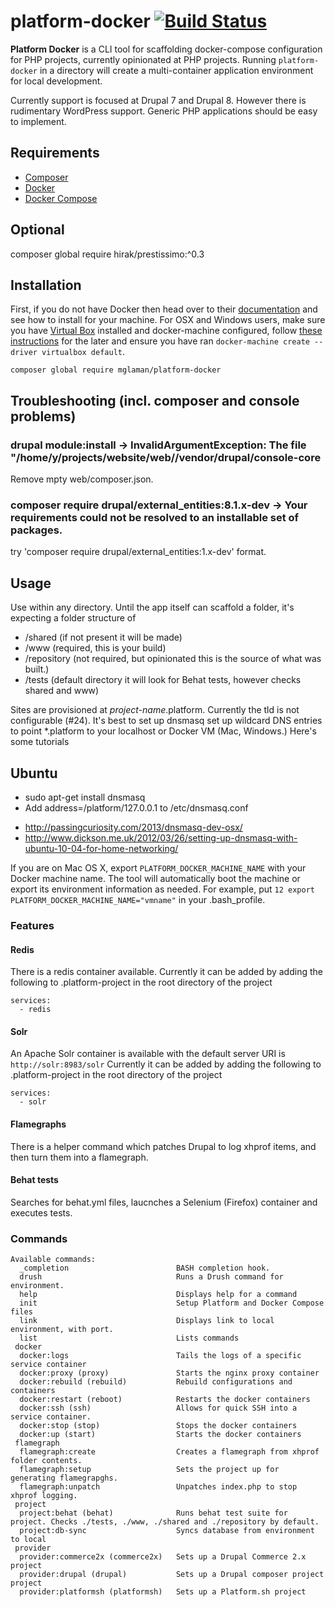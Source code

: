 # platform-docker [![Build Status](https://travis-ci.org/mglaman/platform-docker.svg?branch=master)](https://travis-ci.org/mglaman/platform-docker)

**Platform Docker** is a CLI tool for scaffolding docker-compose configuration for PHP projects, currently opinionated at PHP projects. Running ````platform-docker````
in a directory will create a multi-container application environment for local development.

Currently support is focused at Drupal 7 and Drupal 8. However there is rudimentary WordPress support. Generic PHP applications should be easy to implement.

## Requirements

* [Composer](https://getcomposer.org/)
* [Docker](https://www.docker.com/)
* [Docker Compose](https://docs.docker.com/compose/)

## Optional
composer global require hirak/prestissimo:^0.3

## Installation


First, if you do not have Docker then head over to their [documentation](https://docs.docker.com/) and see how to install for your machine.
For OSX and Windows users, make sure you have [Virtual Box](https://www.virtualbox.org/wiki/Downloads) installed and docker-machine configured, follow [these instructions](https://docs.docker.com/machine/get-started/#/create-a-machine) for the later and ensure you have
ran `docker-machine create --driver virtualbox default`.

````
composer global require mglaman/platform-docker
````
## Troubleshooting (incl. composer and console problems)
### drupal module:install -> InvalidArgumentException: The file "/home/y/projects/website/web//vendor/drupal/console-core
Remove mpty web/composer.json.
### composer require drupal/external_entities:8.1.x-dev -> Your requirements could not be resolved to an installable set of packages.
try 'composer require drupal/external_entities:1.x-dev' format.



## Usage

Use within any directory. Until the app itself can scaffold a folder, it's expecting a folder structure of

* /shared (if not present it will be made)
* /www (required, this is your build)
* /repository (not required, but opinionated this is the source of what was built.)
* /tests (default directory it will look for Behat tests, however checks shared and www)

Sites are provisioned at *project-name*.platform. Currently the tld is not configurable (#24). It's best to set up dnsmasq set up wildcard DNS entries to point \*.platform to your localhost or Docker VM (Mac, Windows.) Here's some tutorials
## Ubuntu
- sudo apt-get install dnsmasq
- Add address=/platform/127.0.0.1 to /etc/dnsmasq.conf


* http://passingcuriosity.com/2013/dnsmasq-dev-osx/
* http://www.dickson.me.uk/2012/03/26/setting-up-dnsmasq-with-ubuntu-10-04-for-home-networking/

If you are on Mac OS X, export ````PLATFORM_DOCKER_MACHINE_NAME```` with your Docker machine name. The tool will automatically boot the machine or export its environment information as needed. For example, put ````12 export PLATFORM_DOCKER_MACHINE_NAME="vmname"```` in your .bash_profile.

### Features

#### Redis
There is a redis container available. Currently it can be added by adding the following to .platform-project in the root directory of the project

````
services:
  - redis
`````

#### Solr
An Apache Solr container is available with the default server URI is ````http://solr:8983/solr```` Currently it can be added by adding the following to .platform-project in the root directory of the project

````
services:
  - solr
`````

#### Flamegraphs
There is a helper command which patches Drupal to log xhprof items, and then turn them into a flamegraph.

#### Behat tests
Searches for behat.yml files, laucnches a Selenium (Firefox) container and executes tests.

### Commands

````
Available commands:
  _completion                        BASH completion hook.
  drush                              Runs a Drush command for environment.
  help                               Displays help for a command
  init                               Setup Platform and Docker Compose files
  link                               Displays link to local environment, with port.
  list                               Lists commands
 docker
  docker:logs                        Tails the logs of a specific service container
  docker:proxy (proxy)               Starts the nginx proxy container
  docker:rebuild (rebuild)           Rebuild configurations and containers
  docker:restart (reboot)            Restarts the docker containers
  docker:ssh (ssh)                   Allows for quick SSH into a service container.
  docker:stop (stop)                 Stops the docker containers
  docker:up (start)                  Starts the docker containers
 flamegraph
  flamegraph:create                  Creates a flamegraph from xhprof folder contents.
  flamegraph:setup                   Sets the project up for generating flamegrapghs.
  flamegraph:unpatch                 Unpatches index.php to stop xhprof logging.
 project
  project:behat (behat)              Runs behat test suite for project. Checks ./tests, ./www, ./shared and ./repository by default.
  project:db-sync                    Syncs database from environment to local
 provider
  provider:commerce2x (commerce2x)   Sets up a Drupal Commerce 2.x project
  provider:drupal (drupal)           Sets up a Drupal composer project project
  provider:platformsh (platformsh)   Sets up a Platform.sh project

